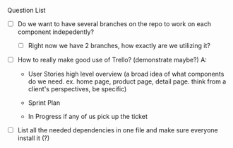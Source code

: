 Question List

- [ ] Do we want to have several branches on the repo to work on each component indepedently?
  - [ ] Right now we have 2 branches, how exactly are we utilizing it?

- [ ] How to really make good use of Trello? (demonstrate maybe?)
  A:
   - User Stories
     high level overview (a broad idea of what components do we need. ex. home page, product page, detail page. think from a client's perspectives, be specific)
   - Sprint Plan

   - In Progress
     if any of us pick up the ticket


- [ ] List all the needed dependencies in one file and make sure everyone install it (?)
